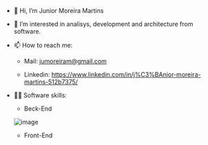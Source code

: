 - 👋 Hi, I’m Junior Moreira Martins
- 👀 I’m interested in analisys, development and architecture from software.
- 📫 How to reach me: 

     - Mail: jumoreiram@gmail.com
  
     - Linkedin: https://www.linkedin.com/in/j%C3%BAnior-moreira-martins-512b7375/
  
 - 👨‍💻 Software skills:
 
      - Beck-End
      
     ![image](https://user-images.githubusercontent.com/8320781/146645123-60dfd750-9569-498f-8b59-796de0dd081d.png)


      - Front-End

